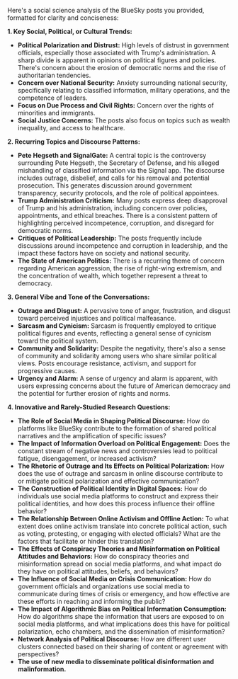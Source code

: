 Here's a social science analysis of the BlueSky posts you provided, formatted for clarity and conciseness:

**1. Key Social, Political, or Cultural Trends:**

*   **Political Polarization and Distrust:** High levels of distrust in government officials, especially those associated with Trump's administration. A sharp divide is apparent in opinions on political figures and policies. There's concern about the erosion of democratic norms and the rise of authoritarian tendencies.
*   **Concern over National Security:** Anxiety surrounding national security, specifically relating to classified information, military operations, and the competence of leaders.
*   **Focus on Due Process and Civil Rights:** Concern over the rights of minorities and immigrants.
*   **Social Justice Concerns:** The posts also focus on topics such as wealth inequality, and access to healthcare.

**2. Recurring Topics and Discourse Patterns:**

*   **Pete Hegseth and SignalGate:** A central topic is the controversy surrounding Pete Hegseth, the Secretary of Defense, and his alleged mishandling of classified information via the Signal app. The discourse includes outrage, disbelief, and calls for his removal and potential prosecution. This generates discussion around government transparency, security protocols, and the role of political appointees.
*   **Trump Administration Criticism:** Many posts express deep disapproval of Trump and his administration, including concern over policies, appointments, and ethical breaches. There is a consistent pattern of highlighting perceived incompetence, corruption, and disregard for democratic norms.
*   **Critiques of Political Leadership:** The posts frequently include discussions around incompetence and corruption in leadership, and the impact these factors have on society and national security.
*   **The State of American Politics:** There is a recurring theme of concern regarding American aggression, the rise of right-wing extremism, and the concentration of wealth, which together represent a threat to democracy.

**3. General Vibe and Tone of the Conversations:**

*   **Outrage and Disgust:** A pervasive tone of anger, frustration, and disgust toward perceived injustices and political malfeasance.
*   **Sarcasm and Cynicism:** Sarcasm is frequently employed to critique political figures and events, reflecting a general sense of cynicism toward the political system.
*   **Community and Solidarity:** Despite the negativity, there's also a sense of community and solidarity among users who share similar political views. Posts encourage resistance, activism, and support for progressive causes.
*   **Urgency and Alarm:** A sense of urgency and alarm is apparent, with users expressing concerns about the future of American democracy and the potential for further erosion of rights and norms.

**4. Innovative and Rarely-Studied Research Questions:**

*   **The Role of Social Media in Shaping Political Discourse:** How do platforms like BlueSky contribute to the formation of shared political narratives and the amplification of specific issues?
*   **The Impact of Information Overload on Political Engagement:** Does the constant stream of negative news and controversies lead to political fatigue, disengagement, or increased activism?
*   **The Rhetoric of Outrage and Its Effects on Political Polarization:** How does the use of outrage and sarcasm in online discourse contribute to or mitigate political polarization and effective communication?
*   **The Construction of Political Identity in Digital Spaces:** How do individuals use social media platforms to construct and express their political identities, and how does this process influence their offline behavior?
*   **The Relationship Between Online Activism and Offline Action:** To what extent does online activism translate into concrete political action, such as voting, protesting, or engaging with elected officials? What are the factors that facilitate or hinder this translation?
*   **The Effects of Conspiracy Theories and Misinformation on Political Attitudes and Behaviors:** How do conspiracy theories and misinformation spread on social media platforms, and what impact do they have on political attitudes, beliefs, and behaviors?
*   **The Influence of Social Media on Crisis Communication:** How do government officials and organizations use social media to communicate during times of crisis or emergency, and how effective are these efforts in reaching and informing the public?
*   **The Impact of Algorithmic Bias on Political Information Consumption:** How do algorithms shape the information that users are exposed to on social media platforms, and what implications does this have for political polarization, echo chambers, and the dissemination of misinformation?
*   **Network Analysis of Political Discourse:** How are different user clusters connected based on their sharing of content or agreement with perspectives?
*   **The use of new media to disseminate political disinformation and malinformation.**
